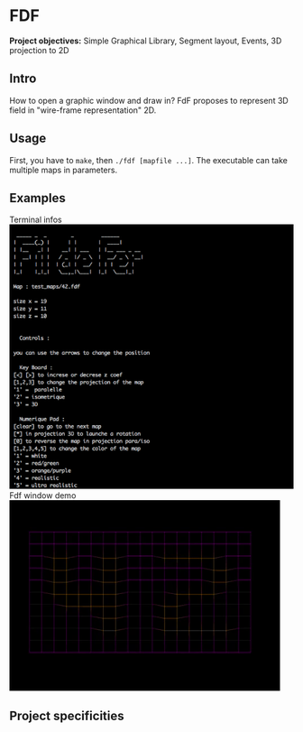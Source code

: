 # FDF

**Project objectives:** Simple Graphical Library, Segment layout, Events, 3D projection to 2D

## Intro

How to open a graphic window and draw in? FdF proposes to represent 3D field in "wire-frame representation" 2D.

## Usage

First, you have to `make`, then `./fdf [mapfile ...]`.
The executable can take multiple maps in parameters.

## Examples

Terminal infos</br>
![alt text](https://github.com/Talasta/My42Cursus/blob/master/4_fdf/.resources/fdf_menu.png?raw=true "Terminal infos")
</br>
Fdf window demo</br>
![alt text](https://github.com/Talasta/My42Cursus/blob/master/4_fdf/.resources/fdf.gif?raw=true "Fdf window demo")

## Project specificities
